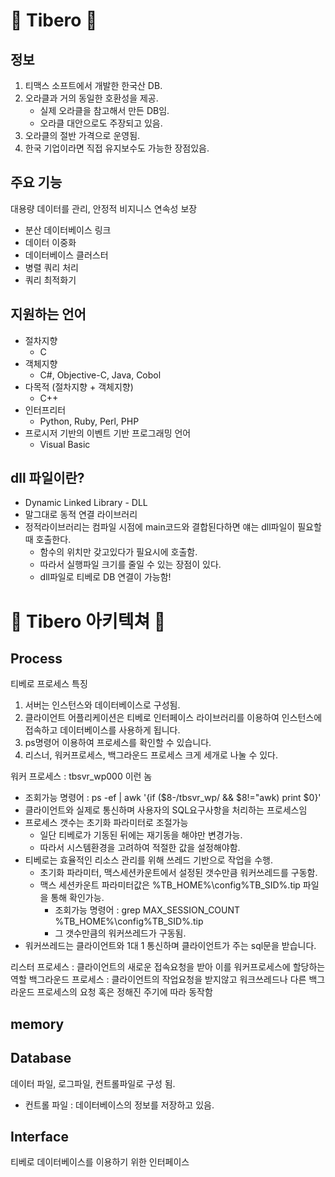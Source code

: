 # 🦎 Tibero 🦎

## 정보
1. 티맥스 소프트에서 개발한 한국산 DB.
2. 오라클과 거의 동일한 호환성을 제공.
	* 실제 오라클을 참고해서 만든 DB임.
	* 오라클 대안으로도 주장되고 있음.
3. 오라클의 절반 가격으로 운영됨.
4. 한국 기업이라면 직접 유지보수도 가능한 장점있음.

## 주요 기능
대용량 데이터를 관리, 안정적 비지니스 연속성 보장
* 분산 데이터베이스 링크
* 데이터 이중화
* 데이터베이스 클러스터
* 병렬 쿼리 처리
* 쿼리 최적화기

## 지원하는 언어
* 절차지향
	* C
* 객체지향
	* C#, Objective-C, Java, Cobol
* 다목적 (절차지향 + 객체지향)
	* C++
* 인터프리터
	* Python, Ruby, Perl, PHP
* 프로시저 기반의 이벤트 기반 프로그래밍 언어
	* Visual Basic

## dll 파일이란?
* Dynamic Linked Library - DLL
* 말그대로 동적 연결 라이브러리
* 정적라이브러리는 컴파일 시점에 main코드와 결합된다하면 얘는 dll파일이 필요할 때 호출한다.
	* 함수의 위치만 갖고있다가 필요시에 호출함.
	* 따라서 실행파일 크기를 줄일 수 있는 장점이 있다.
	* dll파일로 티베로 DB 연결이 가능함!  



#  🦎 Tibero 아키텍쳐 🦎
## Process
티베로 프로세스 특징
1. 서버는 인스턴스와 데이터베이스로 구성됨.  
2. 클라이언트 어플리케이션은 티베로 인터페이스 라이브러리를 이용하여 인스턴스에 접속하고 데이터베이스를 사용하게 됩니다.
3. ps명령어 이용하여 프로세스를 확인할 수 있습니다.
4. 리스너, 워커프로세스, 백그라운드 프로세스 크게 세개로 나눌 수 있다.

워커 프로세스 : tbsvr_wp000 이런 놈  
* 조회가능 명령어 : ps -ef | awk '{if ($8-/tbsvr_wp/ && $8!="awk) print $0}'  
* 클라이언트와 실제로 통신하며 사용자의 SQL요구사항을 처리하는 프로세스임
* 프로세스 갯수는 초기화 파라미터로 조절가능
	* 일단 티베로가 기동된 뒤에는 재기동을 해야만 변경가능.
	* 따라서 시스템환경을 고려하여 적절한 값을 설정해야함.
* 티베로는 효율적인 리소스 관리를 위해 쓰레드 기반으로 작업을 수행.
	* 초기화 파라미터, 맥스세션카운트에서 설정된 갯수만큼 워커쓰레드를 구동함.
	* 맥스 세션카운트 파라미터값은 %TB_HOME%\config\%TB_SID%.tip 파일을 통해 확인가능.
		* 조회가능 명령어 : grep MAX_SESSION_COUNT %TB_HOME%\config\%TB_SID%.tip
		* 그 갯수만큼의 워커쓰레드가 구동됨.
* 워커쓰레드는 클라이언트와 1대 1 통신하며 클라이언트가 주는 sql문을 받습니다.

리스터 프로세스 : 클라이언트의 새로운 접속요청을 받아 이를 워커프로세스에 할당하는 역할
백그라운드 프로세스 : 클라이언트의 작업요청을 받지않고 워크쓰레드나 다른 백그라운드 프로세스의 요청 혹은 정해진 주기에 따라 동작함

## memory
## Database
데이터 파일, 로그파일, 컨트롤파일로 구성 됨.
* 컨트롤 파일 : 데이터베이스의 정보를 저장하고 있음.

## Interface
티베로 데이터베이스를 이용하기 위한 인터페이스
